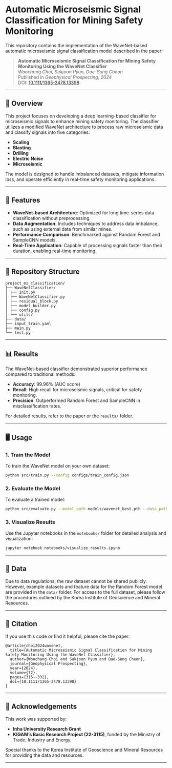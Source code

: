 # Automatic Microseismic Signal Classification for Mining Safety Monitoring

This repository contains the implementation of the WaveNet-based automatic microseismic signal classification model described in the paper:

> **Automatic Microseismic Signal Classification for Mining Safety Monitoring Using the WaveNet Classifier**  
> *Woochang Choi, Sukjoon Pyun, Dae-Sung Cheon*  
> Published in *Geophysical Prospecting, 2024*  
> DOI: [10.1111/1365-2478.13398](https://doi.org/10.1111/1365-2478.13398)

---

## 📖 **Overview**

This project focuses on developing a deep learning-based classifier for microseismic signals to enhance mining safety monitoring. The classifier utilizes a modified WaveNet architecture to process raw microseismic data and classify signals into five categories:

- **Scaling**
- **Blasting**
- **Drilling**
- **Electric Noise**
- **Microseismic**

The model is designed to handle imbalanced datasets, mitigate information loss, and operate efficiently in real-time safety monitoring applications.

---

## 🚀 **Features**

- **WaveNet-based Architecture**: Optimized for long time-series data classification without preprocessing.
- **Data Augmentation**: Includes techniques to address data imbalance, such as using external data from similar mines.
- **Performance Comparison**: Benchmarked against Random Forest and SampleCNN models.
- **Real-Time Application**: Capable of processing signals faster than their duration, enabling real-time monitoring.

---

## 📂 **Repository Structure**

```
project_ms_classification/
├── WaveNetClassifier/
│ ├── init.py
│ ├── WaveNetClassifier.py
│ ├── residual_block.py
│ ├── model_builder.py
│ ├── config.py
│ └── utils/
├── data/
├── input_train.yaml
├── main.py
└── test.py
```

---

## 📊 **Results**

The WaveNet-based classifier demonstrated superior performance compared to traditional methods:

- **Accuracy**: 99.96% (AUC score)
- **Recall**: High recall for microseismic signals, critical for safety monitoring.
- **Precision**: Outperformed Random Forest and SampleCNN in misclassification rates.

For detailed results, refer to the paper or the `results/` folder.

---


## 🖥 **Usage**

### **1. Train the Model**
To train the WaveNet model on your own dataset:
```bash
python src/train.py --config configs/train_config.json
```

### **2. Evaluate the Model**
To evaluate a trained model:
```bash
python src/evaluate.py --model_path models/wavenet_best.pth --data_path data/test_data.pkl
```

### **3. Visualize Results**
Use the Jupyter notebooks in the `notebooks/` folder for detailed analysis and visualization:
```bash
jupyter notebook notebooks/visualize_results.ipynb
```

---

## 📁 **Data**

Due to data regulations, the raw dataset cannot be shared publicly. However, example datasets and feature data for the Random Forest model are provided in the `data/` folder. For access to the full dataset, please follow the procedures outlined by the Korea Institute of Geoscience and Mineral Resources.

---

## 📜 **Citation**

If you use this code or find it helpful, please cite the paper:

```
@article{choi2024wavenet,
  title={Automatic Microseismic Signal Classification for Mining Safety Monitoring Using the WaveNet Classifier},
  author={Woochang Choi and Sukjoon Pyun and Dae-Sung Cheon},
  journal={Geophysical Prospecting},
  year={2024},
  volume={72},
  pages={315--332},
  doi={10.1111/1365-2478.13398}
}
```

---

## 🙏 **Acknowledgements**

This work was supported by:
- **Inha University Research Grant**
- **KIGAM’s Basic Research Project (22-3115)**, funded by the Ministry of Trade, Industry and Energy.

Special thanks to the Korea Institute of Geoscience and Mineral Resources for providing the data and resources.

---

